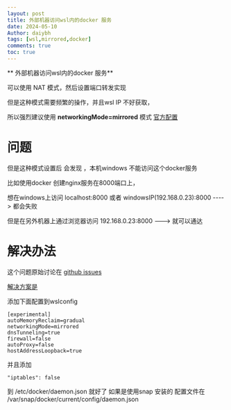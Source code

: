 ```yaml
---
layout: post
title: 外部机器访问wsl内的docker 服务
date: 2024-05-10
Author: daiybh
tags: [wsl,mirrored,docker]
comments: true
toc: true
---
```


** 外部机器访问wsl内的docker 服务**

<!--more-->


可以使用 NAT 模式，然后设置端口转发实现

但是这种模式需要频繁的操作，并且wsl IP 不好获取，

所以强烈建议使用 **networkingMode=mirrored** 模式 [官方配置](https://learn.microsoft.com/en-us/windows/wsl/wsl-config#wslconfig)


# 问题

但是这种模式设置后 会发现 ，本机windows 不能访问这个docker服务 

比如使用docker 创建nginx服务在8000端口上，

想在windows上访问 localhost:8000 或者 windowsIP(192.168.0.23):8000 ----> 都会失败

但是在另外机器上通过浏览器访问 192.168.0.23:8000  ---> 就可以通达


# 解决办法

这个问题原始讨论在 [github issues](https://github.com/microsoft/WSL/issues/10494) 


 [解决方案是](https://github.com/microsoft/WSL/issues/10494#issuecomment-1754170770)

添加下面配置到wslconfig


    [experimental]
    autoMemoryReclaim=gradual
    networkingMode=mirrored
    dnsTunneling=true
    firewall=false
    autoProxy=false
    hostAddressLoopback=true


并且添加 
    
    "iptables": false 

到 /etc/docker/daemon.json 就好了
如果是使用snap 安装的 配置文件在  /var/snap/docker/current/config/daemon.json


